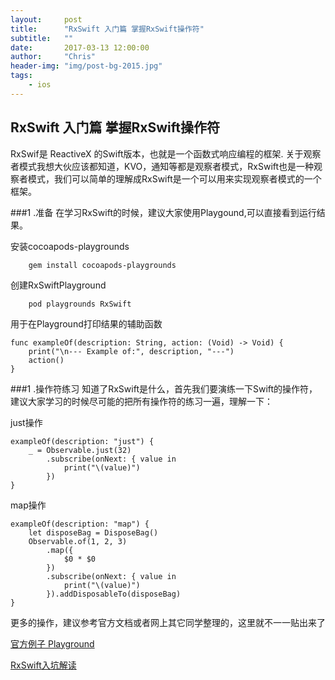 ```yaml
---
layout:     post
title:      "RxSwift 入门篇 掌握RxSwift操作符"
subtitle:   ""
date:       2017-03-13 12:00:00
author:     "Chris"
header-img: "img/post-bg-2015.jpg"
tags:
    - ios
---
```



## RxSwift 入门篇 掌握RxSwift操作符

RxSwif是 ReactiveX 的Swift版本，也就是一个函数式响应编程的框架. 关于观察者模式我想大伙应该都知道，KVO，通知等都是观察者模式，RxSwift也是一种观察者模式，我们可以简单的理解成RxSwift是一个可以用来实现观察者模式的一个框架。


###1 .准备
在学习RxSwift的时候，建议大家使用Playgound,可以直接看到运行结果。

安装cocoapods-playgrounds
```
	gem install cocoapods-playgrounds
```
	
创建RxSwiftPlayground
```
	pod playgrounds RxSwift
```

用于在Playground打印结果的辅助函数
```
func exampleOf(description: String, action: (Void) -> Void) {
    print("\n--- Example of:", description, "---")
    action()
}
```


###1 .操作符练习
知道了RxSwift是什么，首先我们要演练一下Swift的操作符，建议大家学习的时候尽可能的把所有操作符的练习一遍，理解一下：

just操作

```
exampleOf(description: "just") {
    _ = Observable.just(32)
        .subscribe(onNext: { value in
            print("\(value)")
        })
}
```

map操作

```
exampleOf(description: "map") {
    let disposeBag = DisposeBag()
    Observable.of(1, 2, 3)
        .map({
            $0 * $0
        })
        .subscribe(onNext: { value in
            print("\(value)")
        }).addDisposableTo(disposeBag)
}
```
更多的操作，建议参考官方文档或者网上其它同学整理的，这里就不一一贴出来了

[官方例子 Playground][1]

[RxSwift入坑解读][2]



[1]: https://github.com/ReactiveX/RxSwift/tree/master/Rx.playground/Pages
[2]: http://www.w2bc.com/article/192655